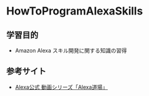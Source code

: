 # HowToProgramAlexaSkills

## 学習目的

- Amazon Alexa スキル開発に関する知識の習得

## 参考サイト

- [Alexa公式 動画シリーズ「Alexa道場」](https://developer.amazon.com/ja-JP/alexa/alexa-skills-kit/webinars)
